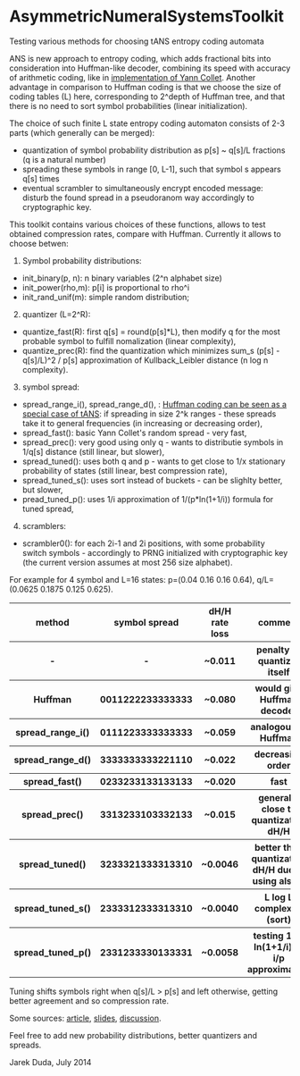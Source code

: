 AsymmetricNumeralSystemsToolkit
===============================

Testing various methods for choosing tANS entropy coding automata

ANS is new approach to entropy coding, which adds fractional bits into consideration into Huffman-like decoder, combining its speed with accuracy of arithmetic coding, like in [implementation of Yann Collet](https://github.com/Cyan4973/FiniteStateEntropy). Another advantage in comparison to Huffman coding is that we choose the size of coding tables (L) here, corresponding to 2^depth of Huffman tree, and that there is no need to sort symbol probabilities (linear initialization).

The choice of such finite L state entropy coding automaton consists of 2-3 parts (which generally can be merged):
- quantization of symbol probability distribution as p[s] ~ q[s]/L fractions (q is a natural number)
- spreading these symbols in range [0, L-1], such that symbol s appears q[s] times
- eventual scrambler to simultaneously encrypt encoded message: disturb the found spread in a pseudoranom way accordingly to cryptographic key.

This toolkit contains various choices of these functions, allows to test obtained compression rates, compare with Huffman. Currently it allows to choose betwen:

1) Symbol probability distributions: 
- init_binary(p, n): n binary variables (2^n alphabet size)
- init_power(rho,m): p[i] is proportional to rho^i
- init_rand_unif(m): simple random distribution;

2) quantizer (L=2^R):
- quantize_fast(R): first q[s] = round(p[s]*L), then modify q for the most probable symbol to fulfill nomalization (linear complexity),
- quantize_prec(R): find the quantization which minimizes sum_s (p[s] - q[s]/L)^2 / p[s] approximation of Kullback_Leibler distance (n log n complexity).

3) symbol spread:
- spread_range_i(), spread_range_d(), : [Huffman coding can be seen as a special case of tANS](http://fastcompression.blogspot.fr/2014/01/huffman-comparison-with-fse.html): if spreading in size 2^k ranges - these spreads take it to general frequencies (in increasing or decreasing order),
- spread_fast(): basic Yann Collet's random spread - very fast,
- spread_prec():  very good using only q - wants to distributie symbols in 1/q[s] distance (still linear, but slower),
- spread_tuned(): uses both q and p - wants to get close to 1/x stationary probability of states (still linear, best compression rate),
- spread_tuned_s(): uses sort instead of buckets - can be slighlty better, but slower,
- pread_tuned_p(): uses 1/i approximation of 1/(p*ln(1+1/i)) formula for tuned spread,
 
4) scramblers:
- scrambler0(): for each 2i-1 and 2i positions, with some probability switch symbols - accordingly to PRNG initialized with cryptographic key (the current version assumes at most 256 size alphabet).
 
For example for 4 symbol and L=16 states: p=(0.04 0.16 0.16 0.64), q/L=(0.0625 0.1875 0.125 0.625). 
<table>
  <tr>
    <th>method</th><th>symbol spread</th><th>dH/H rate loss</th><th>comment</th>
  </tr>
  <tr>
    <th> - </th><th> - </th><th>~0.011</th><th>penalty of quantizer itself</th>
  </tr>
  <tr>
    <th> Huffman </th><th> 0011222233333333 </th><th>~0.080</th><th>would give Huffman decoder</th>
  </tr>
  <tr>
    <th>spread_range_i()</th><th>0111223333333333</th><th>~0.059</th><th> analogous to Huffman </th>
  </tr>
  <tr>
    <th>spread_range_d()</th><th>3333333333221110</th><th>~0.022</th><th> decreasing order </th>
  </tr>
  <tr>
    <th>spread_fast()</th><th>0233233133133133</th><th>~0.020</th><th> fast </th>
  </tr>
  <tr>
    <th>spread_prec()</th><th>3313233103332133</th><th>~0.015</th><th>generally close to quantization dH/H</th>
  </tr>
    <tr>
    <th>spread_tuned()</th><th>3233321333313310</th><th>~0.0046</th><th>better than quantization dH/H due to using also p</th>
  </tr>
  <tr>
    <th>spread_tuned_s()</th><th>2333312333313310</th><th>~0.0040</th><th>L log L complexity (sort)</th>
  </tr>
  <tr>
    <th>spread_tuned_p()</th><th>2331233330133331</th><th>~0.0058</th><th>testing 1/(p ln(1+1/i)) ~ i/p approximation</th>
  </tr>
</table>

Tuning shifts symbols right when q[s]/L > p[s] and left otherwise, getting better agreement and so compression rate. 

Some sources: [article](http://arxiv.org/abs/1311.2540), [slides](https://dl.dropboxusercontent.com/u/12405967/ANSsem.pdf), [discussion](http://encode.ru/threads/2013-Asymmetric-numeral-system-toolkit-and-fast-tuned-symbol-spread).

Feel free to add new probability distributions, better quantizers and spreads.

Jarek Duda, July 2014
